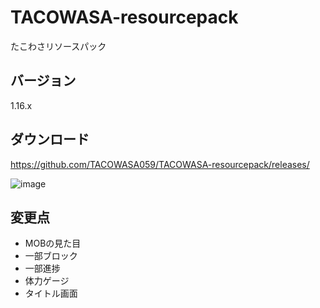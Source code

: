# TACOWASA-resourcepack
たこわさリソースパック

## バージョン
1.16.x

## ダウンロード
https://github.com/TACOWASA059/TACOWASA-resourcepack/releases/


![image](https://github.com/TACOWASA059/TACOWASA-resourcepack/assets/115648249/946e816f-3c8a-432e-ba2d-3558317e0c1d)

## 変更点
- MOBの見た目
- 一部ブロック
- 一部進捗
- 体力ゲージ
- タイトル画面
